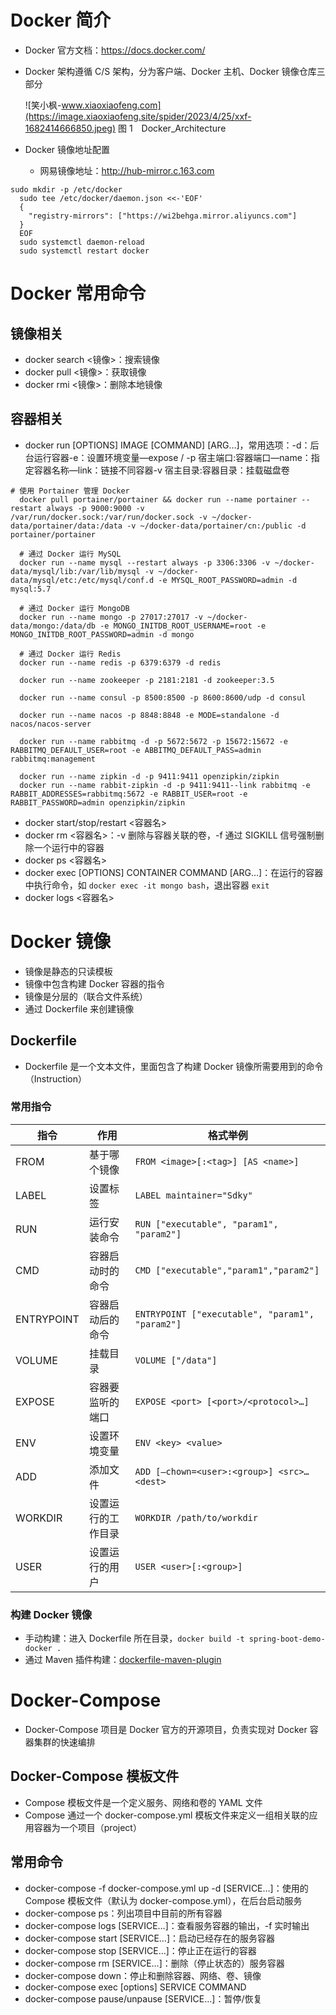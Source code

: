 # Docker 简介 #

 *  Docker 官方文档：https://docs.docker.com/
 *  Docker 架构遵循 C/S 架构，分为客户端、Docker 主机、Docker 镜像仓库三部分
    
     ![笑小枫-www.xiaoxiaofeng.com](https://image.xiaoxiaofeng.site/spider/2023/4/25/xxf-1682414666850.jpeg) 
    图 1 Docker\_Architecture

 *  Docker 镜像地址配置
    
     *  网易镜像地址：http://hub-mirror.c.163.com

``````````
sudo mkdir -p /etc/docker 
  sudo tee /etc/docker/daemon.json <<-'EOF' 
  { 
    "registry-mirrors": ["https://wi2behga.mirror.aliyuncs.com"] 
  } 
  EOF 
  sudo systemctl daemon-reload 
  sudo systemctl restart docker
``````````

# Docker 常用命令 #

## 镜像相关 ##

 *  docker search <镜像>：搜索镜像
 *  docker pull <镜像>：获取镜像
 *  docker rmi <镜像>：删除本地镜像

## 容器相关 ##

 *  docker run \[OPTIONS\] IMAGE \[COMMAND\] \[ARG…\]，常用选项：-d：后台运行容器-e：设置环境变量—expose / -p 宿主端口:容器端口—name：指定容器名称—link：链接不同容器-v 宿主目录:容器目录：挂载磁盘卷

``````````
# 使用 Portainer 管理 Docker 
  docker pull portainer/portainer && docker run --name portainer --restart always -p 9000:9000 -v /var/run/docker.sock:/var/run/docker.sock -v ~/docker-data/portainer/data:/data -v ~/docker-data/portainer/cn:/public -d portainer/portainer 
  
  # 通过 Docker 运行 MySQL 
  docker run --name mysql --restart always -p 3306:3306 -v ~/docker-data/mysql/lib:/var/lib/mysql -v ~/docker-data/mysql/etc:/etc/mysql/conf.d -e MYSQL_ROOT_PASSWORD=admin -d mysql:5.7 
  
  # 通过 Docker 运行 MongoDB 
  docker run --name mongo -p 27017:27017 -v ~/docker-data/mongo:/data/db -e MONGO_INITDB_ROOT_USERNAME=root -e MONGO_INITDB_ROOT_PASSWORD=admin -d mongo 
  
  # 通过 Docker 运行 Redis 
  docker run --name redis -p 6379:6379 -d redis 
  
  docker run --name zookeeper -p 2181:2181 -d zookeeper:3.5 
  
  docker run --name consul -p 8500:8500 -p 8600:8600/udp -d consul 
  
  docker run --name nacos -p 8848:8848 -e MODE=standalone -d nacos/nacos-server 
  
  docker run --name rabbitmq -d -p 5672:5672 -p 15672:15672 -e RABBITMQ_DEFAULT_USER=root -e ABBITMQ_DEFAULT_PASS=admin rabbitmq:management 
  
  docker run --name zipkin -d -p 9411:9411 openzipkin/zipkin 
  docker run --name rabbit-zipkin -d -p 9411:9411--link rabbitmq -e RABBIT_ADDRESSES=rabbitmq:5672 -e RABBIT_USER=root -e RABBIT_PASSWORD=admin openzipkin/zipkin
``````````

 *  docker start/stop/restart <容器名>
 *  docker rm <容器名>：-v 删除与容器关联的卷，-f 通过 SIGKILL 信号强制删除一个运行中的容器
 *  docker ps <容器名>
 *  docker exec \[OPTIONS\] CONTAINER COMMAND \[ARG…\]：在运行的容器中执行命令，如 `docker exec -it mongo bash`，退出容器 `exit`
 *  docker logs <容器名>

# Docker 镜像 #

 *  镜像是静态的只读模板
 *  镜像中包含构建 Docker 容器的指令
 *  镜像是分层的（联合文件系统）
 *  通过 Dockerfile 来创建镜像

## Dockerfile ##

 *  Dockerfile 是一个文本文件，里面包含了构建 Docker 镜像所需要用到的命令（Instruction）

### 常用指令 ###

| 指令         | 作用        | 格式举例                                            |
| ---------- | --------- | ----------------------------------------------- |
| FROM       | 基于哪个镜像    | `FROM <image>[:<tag>] [AS <name>]`              |
| LABEL      | 设置标签      | `LABEL maintainer="Sdky"`                       |
| RUN        | 运行安装命令    | `RUN ["executable", "param1", "param2"]`        |
| CMD        | 容器启动时的命令  | `CMD ["executable","param1","param2"]`          |
| ENTRYPOINT | 容器启动后的命令  | `ENTRYPOINT ["executable", "param1", "param2"]` |
| VOLUME     | 挂载目录      | `VOLUME ["/data"]`                              |
| EXPOSE     | 容器要监听的端口  | `EXPOSE <port> [<port>/<protocol>…]`            |
| ENV        | 设置环境变量    | `ENV <key> <value>`                             |
| ADD        | 添加文件      | `ADD [—chown=<user>:<group>] <src>… <dest>`     |
| WORKDIR    | 设置运行的工作目录 | `WORKDIR /path/to/workdir`                      |
| USER       | 设置运行的用户   | `USER <user>[:<group>]`                         |

### 构建 Docker 镜像 ###

 *  手动构建：进入 Dockerfile 所在目录，`docker build -t spring-boot-demo-docker .`
 *  通过 Maven 插件构建：[dockerfile-maven-plugin][]

# Docker-Compose #

 *  Docker-Compose 项目是 Docker 官方的开源项目，负责实现对 Docker 容器集群的快速编排

## Docker-Compose 模板文件 ##

 *  Compose 模板文件是一个定义服务、网络和卷的 YAML 文件
 *  Compose 通过一个 docker-compose.yml 模板文件来定义一组相关联的应用容器为一个项目（project）

## 常用命令 ##

 *  docker-compose -f docker-compose.yml up -d \[SERVICE…\]：使用的 Compose 模板文件（默认为 docker-compose.yml），在后台启动服务
 *  docker-compose ps：列出项目中目前的所有容器
 *  docker-compose logs \[SERVICE…\]：查看服务容器的输出，-f 实时输出
 *  docker-compose start \[SERVICE…\]：启动已经存在的服务容器
 *  docker-compose stop \[SERVICE…\]：停止正在运行的容器
 *  docker-compose rm \[SERVICE…\]：删除（停止状态的）服务容器
 *  docker-compose down：停止和删除容器、网络、卷、镜像
 *  docker-compose exec \[options\] SERVICE COMMAND
 *  docker-compose pause/unpause \[SERVICE…\]：暂停/恢复


[Docker_Architecture]: https://static.sitestack.cn/projects/sdky-java-note/8bb9efb0272b081060708e0bea045c65.jpeg
[dockerfile-maven-plugin]: https://github.com/spotify/dockerfile-maven